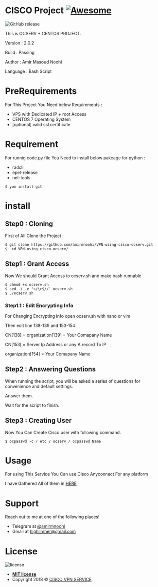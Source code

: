 # **CISCO Project** [![Awesome](https://cdn.rawgit.com/sindresorhus/awesome/d7305f38d29fed78fa85652e3a63e154dd8e8829/media/badge.svg)](https://gitlab.com/limner/bank-tornadowebserver)



![GitHub release](https://img.shields.io/github/release/qubyte/rubidium.svg?style=for-the-badge)



This is OCSERV + CENTOS PROJECT.

Version : 2.0.2

Build : Passing

Author : Amir Masoud Noohi

Language : Bash Script




# **PreRequirements**

For This Project You Need below Requirements :
- VPS with Dedicated IP + root Access
- CENTOS 7 Operating System
- [optional] valid ssl certificate

# **Requirement**

For runnig code.py file You Need to install below pakcage for python  :

- radcli 
- epel-release
- net-tools


```shell
$ yum install git
```

# **install**
## Step0 : Cloning

First of All Clone the Project : 

```shell
$ git clone https://github.com/amirmnoohi/VPN-using-cisco-ocserv.git
$  cd VPN-using-cisco-ocserv/
```

## Step1 : Grant Access

Now We should Grant Access to ocserv.sh and make bash runnable

```shell
$ chmod +x ocserv.sh
$ sed -i -e 's/\r$//' ocserv.sh
$ ./ocserv.sh
```

### Step1.1 : Edit Encrypting Info

For Changing Encrypting info open ocserv.sh with nano or vim 

Then edit line 138-139 and 153-154

CN[138] = organization[139] = Your Comapany Name

CN[153] = Server Ip Address or any A record To IP

organization[154] = Your Comapany Name


## Step2 : Answering Questions

When running the script, you will be asked a series of questions for convenience and default settings.

Answer them.

Wait for the script to finish.

## Step3 : Creating User


Now You Can Create Cisco user with following command.

```shell
$ ocpasswd -c / etc / ocserv / ocpasswd Name
```
# **Usage**
For using This Service You Can use Cisco Anyconnect For any platform

I have Gathered All of them in <a href="https://noohi.org/cisco" target="_blank">HERE</a>

# **Support**

Reach out to me at one of the following places!

- Telegram at <a href="https://t.me/amirmnoohi" target="_blank">@amirmnoohi</a>
- Gmail at <a href="mailto:highlimner@gmail.com" target="_blank">highlimner@gmail.com</a>

# **License**



![license](https://img.shields.io/github/license/mashape/apistatus.svg?style=for-the-badge)


- **[MIT license](http://opensource.org/licenses/mit-license.php)**
- Copyright 2018 © <a href="https://git.highhost.org/limner/CISCO-VPN-SERVICE" target="_blank">CISCO VPN SERVICE</a>.
